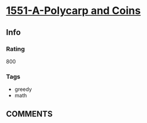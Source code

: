# [1551-A-Polycarp and Coins](https://codeforces.com/problemset/problem/1551/A)

## Info

### Rating

800

### Tags

- greedy
- math

## __COMMENTS__

> 
